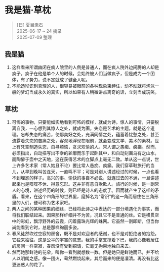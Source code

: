 # 我是猫·草枕
> [日] 夏目漱石  
> 2025-06-17 ~ 24 摘录  
> 2025-07-09 整理

## 我是猫
1. 这样看来所谓幽闭在疯人院里的人倒是普通人，而在疯人院外边闹腾的人却是疯子。疯子在他是单个人的时候，会始终被人们当做疯子，但是成为一个团体，有了势力，说不定就成了健全人呢。
2. 不能透彻识别真理的人，很容易被眼前的各种现象束缚住，动不动就将泡沫一般的梦幻当成永久的真实，所以如果有人稍微讲点离奇的话，立刻当成玩笑。

## 草枕
1. 可怖的事物，只要能如实地看到可怖的模样，就成为诗。惊人的事情，只要脱离自我，一心想到其惊人之处，就成为画。失恋是艺术的主题，就是这个道理。忘却失恋的痛苦，使那美好之处，充满同情之处，蕴蓄着忧愁之处，甚至流露着失恋的苦痛之处，客观地浮现在眼前，就会变成文学、美术的素材。世上有凭空制造失恋，自寻烦恼，贪求欢愉的人。常人谓之愚痴、疯癫。然而，必须指出，自动描写出不幸的轮廓而乐于起卧其中，和自动刻画乌有之山水，而陶醉于壶中之天地，这在获得艺术的立脚点上毫无二致。单从这一点说，世上许多艺术家（常人姑且不论）要比常人愚痴、疯癫。我们穿草鞋旅行的当儿，从早到晚叫苦连天，一直鸣不平；可是对别人讲述经过的时候，一点也看不到埋怨的样子。高兴的事、愉快的事自不必说，就连过去的不满，一旦讲述起来也是喋喋不休、得意忘形。这并非有意自欺欺人。旅行的时候，是一副常人的心境，讲述经历的时候，则已经是诗人的态度了。因而就产生了这样的矛盾。看来，在这个四角形的世界里，磨掉名为“常识”的这一角而居住在三角形里的人们，便可称为艺术家吧。
2. 两人之间的某种因果的细丝，已经将此诗之中表达的一部分境遇化为事实，而将我们联结起来。因果那样纤细并不为苦，况且它不是普通的丝。它是横贯空中的彩虹，飘浮野外的云霞，闪着露珠光辉的蛛网。它虽然一割即断，但当你尚能看到它时，总是那样绚丽多姿。
3. 春风徒然吹过空寂的房舍，既不是对欢迎者的感谢，也不是对拒绝者的抱怨。它独来独往，这是公平的宇宙的意志。我的手掌支撑着下巴，我的心像我居住的房间一样空寂，春风没有受到招请，它毫无拘束地独自来去。
4. 然而她那鲜艳的花朵，叫你一看到就想数一数。但是她只是鲜艳而已，并不给人以明朗之感。像一团火，蓦然燃烧起来，其后而来的便是凄清。再没有比这更迷惑人的花了。
